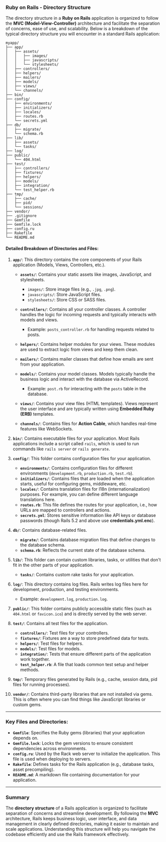### **Ruby on Rails - Directory Structure**

The directory structure in a **Ruby on Rails** application is organized to follow the **MVC (Model-View-Controller)** architecture and facilitate the separation of concerns, ease of use, and scalability. Below is a breakdown of the typical directory structure you will encounter in a standard Rails application:

```
myapp/
├── app/
│   ├── assets/
│   │   ├── images/
│   │   ├── javascripts/
│   │   └── stylesheets/
│   ├── controllers/
│   ├── helpers/
│   ├── mailers/
│   ├── models/
│   ├── views/
│   └── channels/
├── bin/
├── config/
│   ├── environments/
│   ├── initializers/
│   ├── locales/
│   ├── routes.rb
│   └── secrets.yml
├── db/
│   ├── migrate/
│   └── schema.rb
├── lib/
│   ├── assets/
│   └── tasks/
├── log/
├── public/
│   └── 404.html
├── test/
│   ├── controllers/
│   ├── fixtures/
│   ├── helpers/
│   ├── models/
│   ├── integration/
│   └── test_helper.rb
├── tmp/
│   ├── cache/
│   ├── pid/
│   └── sessions/
├── vendor/
├── .gitignore
├── Gemfile
├── Gemfile.lock
├── config.ru
├── Rakefile
└── README.md
```

#### **Detailed Breakdown of Directories and Files:**

1. **`app/`**: This directory contains the core components of your Rails application (Models, Views, Controllers, etc.).

   - **`assets/`**: Contains your static assets like images, JavaScript, and stylesheets.
     - `images/`: Store image files (e.g., `.jpg`, `.png`).
     - `javascripts/`: Store JavaScript files.
     - `stylesheets/`: Store CSS or SASS files.
   
   - **`controllers/`**: Contains all your controller classes. A controller handles the logic for incoming requests and typically interacts with models and views.
     - Example: `posts_controller.rb` for handling requests related to posts.
   
   - **`helpers/`**: Contains helper modules for your views. These modules are used to extract logic from views and keep them clean.
   
   - **`mailers/`**: Contains mailer classes that define how emails are sent from your application.
   
   - **`models/`**: Contains your model classes. Models typically handle the business logic and interact with the database via ActiveRecord.
     - Example: `post.rb` for interacting with the `posts` table in the database.
   
   - **`views/`**: Contains your view files (HTML templates). Views represent the user interface and are typically written using **Embedded Ruby (ERB)** templates.
   
   - **`channels/`**: Contains files for **Action Cable**, which handles real-time features like WebSockets.

2. **`bin/`**: Contains executable files for your application. Most Rails applications include a script called `rails`, which is used to run commands like `rails server` or `rails generate`.

3. **`config/`**: This folder contains configuration files for your application.
   - **`environments/`**: Contains configuration files for different environments (`development.rb`, `production.rb`, `test.rb`).
   - **`initializers/`**: Contains files that are loaded when the application starts, useful for configuring gems, middleware, etc.
   - **`locales/`**: Contains translation files for I18n (internationalization) purposes. For example, you can define different language translations here.
   - **`routes.rb`**: This file defines the routes for your application, i.e., how URLs are mapped to controllers and actions.
   - **`secrets.yml`**: Stores sensitive information like API keys or database passwords (though Rails 5.2 and above use **credentials.yml.enc**).

4. **`db/`**: Contains database-related files.
   - **`migrate/`**: Contains database migration files that define changes to the database schema.
   - **`schema.rb`**: Reflects the current state of the database schema.
   
5. **`lib/`**: This folder can contain custom libraries, tasks, or utilities that don't fit in the other parts of your application.
   - **`tasks/`**: Contains custom rake tasks for your application.

6. **`log/`**: This directory contains log files. Rails writes log files here for development, production, and testing environments.
   - Example: `development.log`, `production.log`.

7. **`public/`**: This folder contains publicly accessible static files (such as `404.html` or `favicon.ico`) and is directly served by the web server.

8. **`test/`**: Contains all test files for the application.
   - **`controllers/`**: Test files for your controllers.
   - **`fixtures/`**: Fixtures are a way to store predefined data for tests.
   - **`helpers/`**: Test files for helpers.
   - **`models/`**: Test files for models.
   - **`integration/`**: Tests that ensure different parts of the application work together.
   - **`test_helper.rb`**: A file that loads common test setup and helper methods.

9. **`tmp/`**: Temporary files generated by Rails (e.g., cache, session data, pid files for running processes).

10. **`vendor/`**: Contains third-party libraries that are not installed via gems. This is often where you can find things like JavaScript libraries or custom gems.

---

### **Key Files and Directories:**

- **`Gemfile`**: Specifies the Ruby gems (libraries) that your application depends on.
- **`Gemfile.lock`**: Locks the gem versions to ensure consistent dependencies across environments.
- **`config.ru`**: Used by the Rack web server to initialize the application. This file is used when deploying to servers.
- **`Rakefile`**: Defines tasks for the Rails application (e.g., database tasks, asset precompiling).
- **`README.md`**: A markdown file containing documentation for your application.

---

### **Summary**

The **directory structure** of a Rails application is organized to facilitate separation of concerns and streamline development. By following the **MVC** architecture, Rails keeps business logic, user interface, and data management in clearly defined directories, making it easier to maintain and scale applications. Understanding this structure will help you navigate the codebase efficiently and use the Rails framework effectively.
